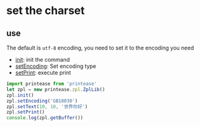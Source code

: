 # set the charset <Badge type="danger" text="beta" />

## use

The default is ```utf-8``` encoding, you need to set it to the encoding you need

 - [init](/src/api/zpl#init): init the command
 - [setEncoding](/src/api/zpl#setencoding): Set encoding type
 - [setPrint](/src/api/zpl#setprint): execute print

```js
import printease from 'printease'
let zpl = new printease.zpl.ZplLib()
zpl.init()
zpl.setEncoding('GB18030')
zpl.setText(10, 10, '世界你好')
zpl.setPrint()
console.log(zpl.getBuffer())
```